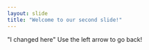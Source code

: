 ```yaml
---
layout: slide
title: "Welcome to our second slide!"
---
```

"I changed here"
Use the left arrow to go back!
